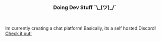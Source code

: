 <h3 align="center">Doing Dev Stuff ¯\_(ツ)_/¯</h3>
<br>

Im currently creating a chat platform! Basically, its a self hosted Discord! <br>
[Check it out!](https://github.com/hackthedev/dcts-shipping/)
